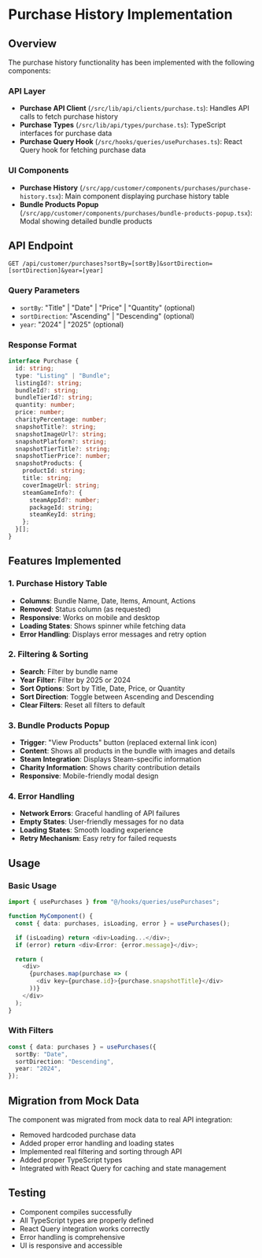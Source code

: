 # Purchase History Implementation

## Overview

The purchase history functionality has been implemented with the following components:

### API Layer

- **Purchase API Client** (`/src/lib/api/clients/purchase.ts`): Handles API calls to fetch purchase history
- **Purchase Types** (`/src/lib/api/types/purchase.ts`): TypeScript interfaces for purchase data
- **Purchase Query Hook** (`/src/hooks/queries/usePurchases.ts`): React Query hook for fetching purchase data

### UI Components

- **Purchase History** (`/src/app/customer/components/purchases/purchase-history.tsx`): Main component displaying purchase history table
- **Bundle Products Popup** (`/src/app/customer/components/purchases/bundle-products-popup.tsx`): Modal showing detailed bundle products

## API Endpoint

```
GET /api/customer/purchases?sortBy=[sortBy]&sortDirection=[sortDirection]&year=[year]
```

### Query Parameters

- `sortBy`: "Title" | "Date" | "Price" | "Quantity" (optional)
- `sortDirection`: "Ascending" | "Descending" (optional)
- `year`: "2024" | "2025" (optional)

### Response Format

```typescript
interface Purchase {
  id: string;
  type: "Listing" | "Bundle";
  listingId?: string;
  bundleId?: string;
  bundleTierId?: string;
  quantity: number;
  price: number;
  charityPercentage: number;
  snapshotTitle?: string;
  snapshotImageUrl?: string;
  snapshotPlatform?: string;
  snapshotTierTitle?: string;
  snapshotTierPrice?: number;
  snapshotProducts: {
    productId: string;
    title: string;
    coverImageUrl: string;
    steamGameInfo?: {
      steamAppId?: number;
      packageId: string;
      steamKeyId: string;
    };
  }[];
}
```

## Features Implemented

### 1. Purchase History Table

- **Columns**: Bundle Name, Date, Items, Amount, Actions
- **Removed**: Status column (as requested)
- **Responsive**: Works on mobile and desktop
- **Loading States**: Shows spinner while fetching data
- **Error Handling**: Displays error messages and retry option

### 2. Filtering & Sorting

- **Search**: Filter by bundle name
- **Year Filter**: Filter by 2025 or 2024
- **Sort Options**: Sort by Title, Date, Price, or Quantity
- **Sort Direction**: Toggle between Ascending and Descending
- **Clear Filters**: Reset all filters to default

### 3. Bundle Products Popup

- **Trigger**: "View Products" button (replaced external link icon)
- **Content**: Shows all products in the bundle with images and details
- **Steam Integration**: Displays Steam-specific information
- **Charity Information**: Shows charity contribution details
- **Responsive**: Mobile-friendly modal design

### 4. Error Handling

- **Network Errors**: Graceful handling of API failures
- **Empty States**: User-friendly messages for no data
- **Loading States**: Smooth loading experience
- **Retry Mechanism**: Easy retry for failed requests

## Usage

### Basic Usage

```typescript
import { usePurchases } from "@/hooks/queries/usePurchases";

function MyComponent() {
  const { data: purchases, isLoading, error } = usePurchases();

  if (isLoading) return <div>Loading...</div>;
  if (error) return <div>Error: {error.message}</div>;

  return (
    <div>
      {purchases.map(purchase => (
        <div key={purchase.id}>{purchase.snapshotTitle}</div>
      ))}
    </div>
  );
}
```

### With Filters

```typescript
const { data: purchases } = usePurchases({
  sortBy: "Date",
  sortDirection: "Descending",
  year: "2024",
});
```

## Migration from Mock Data

The component was migrated from mock data to real API integration:

- Removed hardcoded purchase data
- Added proper error handling and loading states
- Implemented real filtering and sorting through API
- Added proper TypeScript types
- Integrated with React Query for caching and state management

## Testing

- Component compiles successfully
- All TypeScript types are properly defined
- React Query integration works correctly
- Error handling is comprehensive
- UI is responsive and accessible
